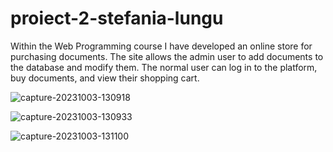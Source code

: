 ﻿# proiect-2-stefania-lungu
Within the Web Programming course I have developed an online store for purchasing documents. The site allows the admin user to add documents to the database and modify them. The normal user can log in to the platform, buy documents, and view their shopping cart.

![capture-20231003-130918](https://github.com/lngsp/Online-Document-Store/assets/102326882/c10c7814-060c-4a74-84fc-05c83ed19107)

![capture-20231003-130933](https://github.com/lngsp/Online-Document-Store/assets/102326882/5d0b4f8f-63ce-447e-b6e9-fab6a85662c5)

![capture-20231003-131100](https://github.com/lngsp/Online-Document-Store/assets/102326882/d466803d-515b-46e3-91b8-a57eb436ac92)

